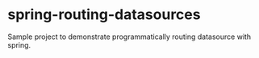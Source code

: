 # spring-routing-datasources
Sample project to demonstrate programmatically routing datasource with spring.
